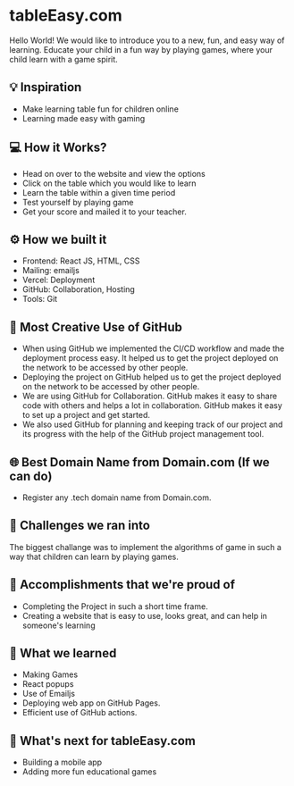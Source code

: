 # tableEasy.com

Hello World! We would like to introduce you to a new, fun, and easy way of learning. Educate your child in a fun way by playing games, where your child learn with a game spirit.

## 💡 Inspiration

- Make learning table fun for children online
- Learning made easy with gaming

## 💻 How it Works?

- Head on over to the website and view the options
- Click on the table which you would like to learn
- Learn the table within a given time period
- Test yourself by playing game
- Get your score and mailed it to your teacher.

## ⚙️ How we built it

- Frontend: React JS, HTML, CSS
- Mailing: emailjs
- Vercel: Deployment
- GitHub: Collaboration, Hosting 
- Tools: Git

## 🤝 Most Creative Use of GitHub

- When using GitHub we implemented the CI/CD workflow and made the deployment process easy. It helped us to get the project deployed on the network to be accessed by other people.
- Deploying the project on GitHub helped us to get the project deployed on the network to be accessed by other people.
- We are using GitHub for Collaboration. GitHub makes it easy to share code with others and helps a lot in collaboration. GitHub makes it easy to set up a project and get started.
- We also used GitHub for planning and keeping track of our project and its progress with the help of the GitHub project management tool.

## 🌐 Best Domain Name from Domain.com (If we can do)

- Register any .tech domain name from Domain.com.


## 🧠 Challenges we ran into

The biggest challange was to implement the algorithms of game in such a way that children can learn by playing games.

## 🏅 Accomplishments that we're proud of

- Completing the Project in such a short time frame.
- Creating a website that is easy to use, looks great, and can help in someone's learning

## 📖 What we learned

- Making Games
- React popups
- Use of Emailjs
- Deploying web app on GitHub Pages.
- Efficient use of GitHub actions.

## 🚀 What's next for tableEasy.com

- Building a mobile app
- Adding more fun educational games
